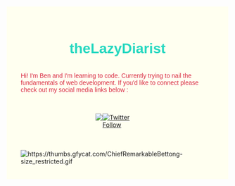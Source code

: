 <div
  style="
    background-color: ivory;
    display: flex;
    flex-direction: column;
    justify-content: center;
    align-items: center;
    padding: 2rem;
  "
>
  <h1
    style="
      font-family: Arial, Helvetica, sans-serif;
      font-size: 2rem;
      color: #27d8c0;
    "
  >
    theLazyDiarist
  </h1>
  <p style="font-family: Arial, Helvetica, sans-serif; color: #d8273f;">
    Hi! I'm Ben and I'm learning to code. Currently trying to nail the
    fundamentals of web development. If you'd like to connect please check out
    my social media links below :
  </p>
  <div
    style="
      display: flex;
      flex-direction: row;
      justify-content: space-evenly;
      width: 100px;
      margin: 2rem;
    "
  >
    <a href="https://www.linkedin.com/in/benjaminfielding/" target="_blank">
      <img src="https://img.shields.io/badge/linkedin-%230077B5.svg?&style=for-the-badge&logo=linkedin&logoColor=white" />
    </a>
<a href="https://twitter.com/thelazydiarist" target="_blank">
   <img alt="Twitter Follow" src="https://img.shields.io/twitter/follow/thelazydiarist?style=social">
  </a>
  </div>
  <br />
  <img
    src="https://thumbs.gfycat.com/ChiefRemarkableBettong-size_restricted.gif"
    alt="https://thumbs.gfycat.com/ChiefRemarkableBettong-size_restricted.gif"
    class="transparent"
  />
</div>



